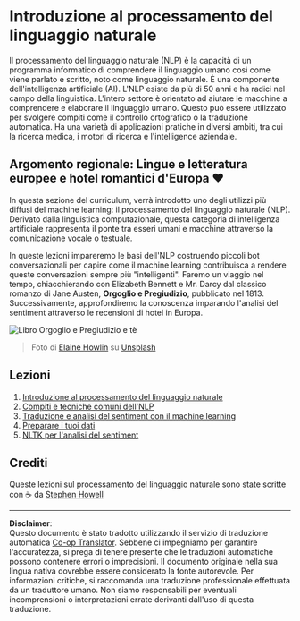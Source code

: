 <!--
CO_OP_TRANSLATOR_METADATA:
{
  "original_hash": "1eb379dc2d0c9940b320732d16083778",
  "translation_date": "2025-08-29T22:18:02+00:00",
  "source_file": "6-NLP/README.md",
  "language_code": "it"
}
-->
# Introduzione al processamento del linguaggio naturale

Il processamento del linguaggio naturale (NLP) è la capacità di un programma informatico di comprendere il linguaggio umano così come viene parlato e scritto, noto come linguaggio naturale. È una componente dell'intelligenza artificiale (AI). L'NLP esiste da più di 50 anni e ha radici nel campo della linguistica. L'intero settore è orientato ad aiutare le macchine a comprendere e elaborare il linguaggio umano. Questo può essere utilizzato per svolgere compiti come il controllo ortografico o la traduzione automatica. Ha una varietà di applicazioni pratiche in diversi ambiti, tra cui la ricerca medica, i motori di ricerca e l'intelligence aziendale.

## Argomento regionale: Lingue e letteratura europee e hotel romantici d'Europa ❤️

In questa sezione del curriculum, verrà introdotto uno degli utilizzi più diffusi del machine learning: il processamento del linguaggio naturale (NLP). Derivato dalla linguistica computazionale, questa categoria di intelligenza artificiale rappresenta il ponte tra esseri umani e macchine attraverso la comunicazione vocale o testuale.

In queste lezioni impareremo le basi dell'NLP costruendo piccoli bot conversazionali per capire come il machine learning contribuisca a rendere queste conversazioni sempre più "intelligenti". Faremo un viaggio nel tempo, chiacchierando con Elizabeth Bennett e Mr. Darcy dal classico romanzo di Jane Austen, **Orgoglio e Pregiudizio**, pubblicato nel 1813. Successivamente, approfondiremo la conoscenza imparando l'analisi del sentiment attraverso le recensioni di hotel in Europa.

![Libro Orgoglio e Pregiudizio e tè](../../../translated_images/p&p.279f1c49ecd889419e4ce6206525e9aa30d32a976955cd24daa636c361c6391f.it.jpg)
> Foto di <a href="https://unsplash.com/@elaineh?utm_source=unsplash&utm_medium=referral&utm_content=creditCopyText">Elaine Howlin</a> su <a href="https://unsplash.com/s/photos/pride-and-prejudice?utm_source=unsplash&utm_medium=referral&utm_content=creditCopyText">Unsplash</a>
  
## Lezioni

1. [Introduzione al processamento del linguaggio naturale](1-Introduction-to-NLP/README.md)
2. [Compiti e tecniche comuni dell'NLP](2-Tasks/README.md)
3. [Traduzione e analisi del sentiment con il machine learning](3-Translation-Sentiment/README.md)
4. [Preparare i tuoi dati](4-Hotel-Reviews-1/README.md)
5. [NLTK per l'analisi del sentiment](5-Hotel-Reviews-2/README.md)

## Crediti 

Queste lezioni sul processamento del linguaggio naturale sono state scritte con ☕ da [Stephen Howell](https://twitter.com/Howell_MSFT)

---

**Disclaimer**:  
Questo documento è stato tradotto utilizzando il servizio di traduzione automatica [Co-op Translator](https://github.com/Azure/co-op-translator). Sebbene ci impegniamo per garantire l'accuratezza, si prega di tenere presente che le traduzioni automatiche possono contenere errori o imprecisioni. Il documento originale nella sua lingua nativa dovrebbe essere considerato la fonte autorevole. Per informazioni critiche, si raccomanda una traduzione professionale effettuata da un traduttore umano. Non siamo responsabili per eventuali incomprensioni o interpretazioni errate derivanti dall'uso di questa traduzione.